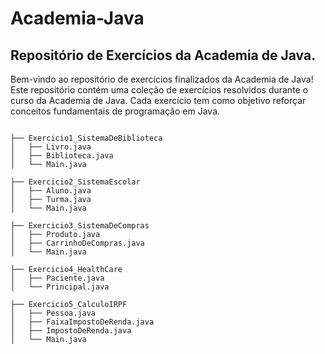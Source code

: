 # Academia-Java
<h2> Repositório de Exercícios da Academia de Java.</h2>

Bem-vindo ao repositório de exercícios finalizados da Academia de Java! Este repositório contém uma coleção de exercícios resolvidos durante o curso da Academia de Java. Cada exercício tem como objetivo reforçar conceitos fundamentais de programação em Java.
```plaintext

├── Exercicio1_SistemaDeBiblioteca
│   ├── Livro.java
│   ├── Biblioteca.java
│   └── Main.java

├── Exercicio2_SistemaEscolar
│   ├── Aluno.java
│   ├── Turma.java
│   └── Main.java

├── Exercicio3_SistemaDeCompras
│   ├── Produto.java
│   ├── CarrinhoDeCompras.java
│   └── Main.java

├── Exercicio4_HealthCare
│   ├── Paciente.java
│   └── Principal.java

├── Exercicio5_CalculoIRPF
│   ├── Pessoa.java
│   ├── FaixaImpostoDeRenda.java
│   ├── ImpostoDeRenda.java
│   └── Main.java




